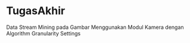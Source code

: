 # TugasAkhir
Data Stream Mining pada Gambar Menggunakan Modul Kamera dengan Algorithm Granularity Settings
